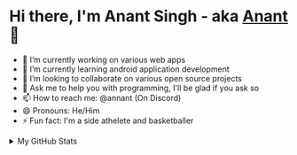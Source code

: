 # Hi there, I'm Anant Singh - aka [Anant](https://github.com/annanttomar) 👋 

- 🔭 I’m currently working on various web apps
- 🌱 I’m currently learning android application development
- 👯 I’m looking to collaborate on various open source projects
- 💬 Ask me to help you with programming, I'll be glad if you ask so
- 📫 How to reach me: @annant (On Discord)
- 😄 Pronouns: He/Him
- ⚡ Fun fact: I'm a side athelete and basketballer

<details>
  <summary>My GitHub Stats</summary>
  <br>
  <img align="left" alt="Anant Singh's GitHub Stats" src="https://github-readme-stats.vercel.app/api?username=annanttomar&show_icons=true&hide_border=true&theme=radical" />
</details>
